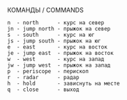 КОМАНДЫ / COMMANDS

	n  - north      - курс на север
    jn - jump north - прыжок на север
	s  - south      - курс на юг
	js - jump south - прыжок на юг
	e  - east       - курс на восток
	je - jump east  - прыжок на восток
	w  - west       - курс на запад
	jw - jump west  - прыжок на запад
	p  - periscope  - перископ
	r  - radar      - радар
	h  - hold       - зависнуть на месте
	q  - close      - выход